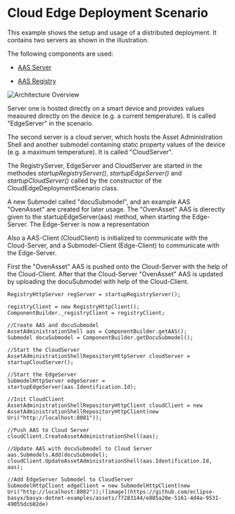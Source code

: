 # Cloud Edge Deployment Scenario
This example shows the setup and usage of a distributed deployment. It contains two servers as shown in the illustration.

The following components are used: 

* [AAS Server](https://wiki.eclipse.org/BaSyx_/_Documentation_/_Components_/_AAS_Server)

* [AAS Registry](https://wiki.eclipse.org/BaSyx_/_Documentation_/_Components_/_Registry)

![Architecture Overview](https://wiki.eclipse.org/images/thumb/4/46/CloudEdgeDeploymentScenario.png/600px-CloudEdgeDeploymentScenario.png)



Server one is hosted directly on a smart device and provides values measured directly on the device (e.g. a current temperature). It is called "EdgeServer" in the scenario.

The second server is a cloud server, which hosts the Asset Administration Shell and another submodel containing static property values of the device (e.g. a maximum temperature). It is called "CloudServer".

The RegistryServer, EdgeServer and CloudServer are started in the methodes _startupRegistryServer()_, _startupEdgeServer()_ and _startupCloudServer()_ called by the constructor of the CloudEdgeDeploymentScenario class. 

A new Submodel called "docuSubmodel", and an example AAS "OvenAsset" are created for later usage.
The "OvenAsset" AAS is dierectly given to the startupEdgeServer(aas) method, when starting the Edge-Server. The Edge-Server is now a representation  

Also a AAS-Client (CloudClient) is initialized to communicate with the Cloud-Server, and a Submodel-Client (Edge-Client) to communicate with the Edge-Server.

First the "OvenAsset" AAS is pushed onto the Cloud-Server with the help of the Cloud-Client.
After that the Cloud-Server "OvenAsset" AAS is updated by uploading the docuSubmodel with help of the Cloud-Client.

```
RegistryHttpServer regServer = startupRegistryServer();

registryClient = new RegistryHttpClient();
ComponentBuilder._registryClient = registryClient;

//Create AAS and docuSubmodel 
AssetAdministrationShell aas = ComponentBuilder.getAAS();
Submodel docuSubmodel = ComponentBuilder.getDocuSubmodel();

//Start the CloudServer
AssetAdministrationShellRepositoryHttpServer cloudServer = startupCloudServer();

//Start the EdgeServer
SubmodelHttpServer edgeServer = startupEdgeServer(aas.Identification.Id);

//Init CloudClient
AssetAdministrationShellRepositoryHttpClient cloudClient = new AssetAdministrationShellRepositoryHttpClient(new Uri("http://localhost:8081"));
           
//Push AAS to Cloud Server
cloudClient.CreateAssetAdministrationShell(aas);

//Update AAS with docuSubmodel to Cloud Server
aas.Submodels.Add(docuSubmodel);
cloudClient.UpdateAssetAdministrationShell(aas.Identification.Id, aas);

//Add EdgeServer Submodel to CloudServer
SubmodelHttpClient edgeClient = new SubmodelHttpClient(new Uri("http://localhost:8082"));![image](https://github.com/eclipse-basyx/basyx-dotnet-examples/assets/77283144/e885a20e-5161-4d4a-9531-49055dcb02de)
